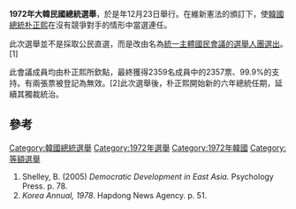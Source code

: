 **1972年大韓民國總統選舉**，於是年12月23日舉行。在維新憲法的頒訂下，使[韓國總統](https://zh.wikipedia.org/wiki/韓國總統 "wikilink")[朴正熙](../Page/朴正熙.md "wikilink")在沒有競爭對手的情形中當選連任。

此次選舉並不是採取公民直選，而是改由名為[統一主體國民會議的選舉人團選出](https://zh.wikipedia.org/wiki/統一主體國民會議 "wikilink")。\[1\]

此會議成員均由朴正熙所欽點，最終獲得2359名成員中的2357票、99.9%的支持。有兩張票被登記為無效。\[2\]此次選舉後，朴正熙開始新的六年總統任期，延續其獨裁統治。

## 參考

<references />

[Category:韓國總統選舉](https://zh.wikipedia.org/wiki/Category:韓國總統選舉 "wikilink") [Category:1972年選舉](https://zh.wikipedia.org/wiki/Category:1972年選舉 "wikilink") [Category:1972年韓國](https://zh.wikipedia.org/wiki/Category:1972年韓國 "wikilink") [Category:等額選舉](https://zh.wikipedia.org/wiki/Category:等額選舉 "wikilink")

1.  Shelley, B. (2005) *Democratic Development in East Asia.* Psychology Press. p. 78.
2.  *Korea Annual, 1978*. Hapdong News Agency. p. 51.